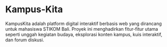 # Kampus-Kita
KampusKita adalah platform digital interaktif berbasis web yang dirancang untuk mahasiswa STIKOM Bali. Proyek ini menghadirkan fitur-fitur utama seperti unggah kegiatan budaya, eksplorasi konten kampus, kuis interaktif, dan forum diskusi. 
